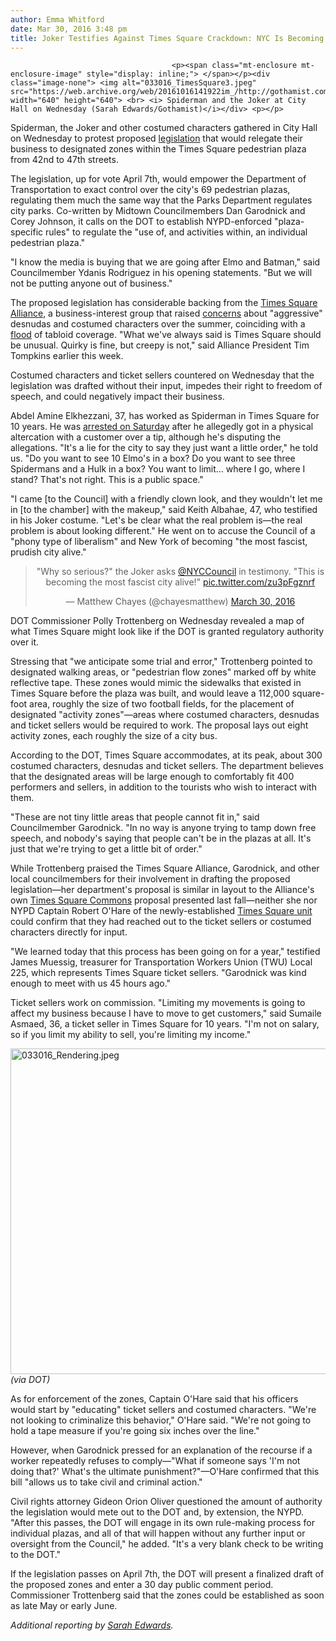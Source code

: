 ```yaml
---
author: Emma Whitford
date: Mar 30, 2016 3:48 pm
title: Joker Testifies Against Times Square Crackdown: NYC Is Becoming "The Most Fascist, Prudish City Alive"
---
```


	
										<p><span class="mt-enclosure mt-enclosure-image" style="display: inline;"> </span></p><div class="image-none"> <img alt="033016_TimesSquare3.jpeg" src="https://web.archive.org/web/20161016141922im_/http://gothamist.com/attachments/nyc_ewhitford/033016_TimesSquare3.jpeg" width="640" height="640"> <br> <i> Spiderman and the Joker at City Hall on Wednesday (Sarah Edwards/Gothamist)</i></div> <p></p>

<p>Spiderman, the Joker and other costumed characters gathered in City Hall on Wednesday to protest proposed <a href="https://web.archive.org/web/20161016141922/http://legistar.council.nyc.gov/LegislationDetail.aspx?ID=2597317&amp;GUID=56AB0593-7AB9-4595-BED3-FB292E6E1FC6&amp;Options=ID|Text|&amp;Search=1109">legislation</a> that would relegate their business to designated zones within the Times Square pedestrian plaza from 42nd to 47th streets. </p>

<p>The legislation, up for vote April 7th, would empower the Department of Transportation to exact control over the city&apos;s 69 pedestrian plazas, regulating them much the same way that the Parks Department regulates city parks. Co-written by Midtown Councilmembers Dan Garodnick and Corey Johnson, it calls on the DOT to establish NYPD-enforced &quot;plaza-specific rules&quot; to regulate the &quot;use of, and activities within, an individual pedestrian plaza.&quot; </p>

<p>&quot;I know the media is buying that we are going after Elmo and Batman,&quot; said Councilmember Ydanis Rodriguez in his opening statements. &quot;But we will not be putting anyone out of business.&quot; </p>

<p>The proposed legislation has considerable backing from the <a href="https://web.archive.org/web/20161016141922/http://www.timessquarenyc.org/index.aspx">Times Square Alliance</a>, a business-interest group that raised <a href="https://web.archive.org/web/20161016141922/http://gothamist.com/2016/03/29/first_they_came_for_the_creepies.php">concerns</a> about &quot;aggressive&quot; desnudas and costumed characters over the summer, coinciding with a <a href="https://web.archive.org/web/20161016141922/http://gothamist.com/tags/desnudas">flood</a> of tabloid coverage. &quot;What we&apos;ve always said is Times Square should be unusual. Quirky is fine, but creepy is not,&quot; said Alliance President Tim Tompkins earlier this week. </p>

<p>Costumed characters and ticket sellers countered on Wednesday that the legislation was drafted without their input, impedes their right to freedom of speech, and could negatively impact their business. </p>

<p>Abdel Amine Elkhezzani, 37, has worked as Spiderman in Times Square for 10 years. He was <a href="https://web.archive.org/web/20161016141922/http://gothamist.com/2016/03/27/times_square_spider-man_arrested_fo.php">arrested on Saturday</a> after he allegedly got in a physical altercation with a customer over a tip, although he&apos;s disputing the allegations. &quot;It&apos;s a lie for the city to say they just want a little order,&quot; he told us. &quot;Do you want to see 10 Elmo&apos;s in a box? Do you want to see three Spidermans and a Hulk in a box? You want to limit... where I go, where I stand? That&apos;s not right. This is a public space.&quot; </p>

<p>&quot;I came [to the Council] with a friendly clown look, and they wouldn&apos;t let me in [to the chamber] with the makeup,&quot; said Keith Albahae, 47, who testified in his Joker costume. &quot;Let&apos;s be clear what the real problem is&#x2014;the real problem is about looking different.&quot; He went on to accuse the Council of a &quot;phony type of liberalism&quot; and New York of becoming &quot;the most fascist, prudish city alive.&quot; </p>

<center><blockquote class="twitter-tweet" data-lang="en"><p lang="en" dir="ltr">&quot;Why so serious?&quot; the Joker asks <a href="https://web.archive.org/web/20161016141922/https://twitter.com/NYCCouncil">@NYCCouncil</a> in testimony. &quot;This is becoming the most fascist city alive!&quot; <a href="https://web.archive.org/web/20161016141922/https://t.co/zu3pFgznrf">pic.twitter.com/zu3pFgznrf</a></p>&#x2014; Matthew Chayes (@chayesmatthew) <a href="https://web.archive.org/web/20161016141922/https://twitter.com/chayesmatthew/status/715238429282418688">March 30, 2016</a></blockquote>
<script async src="//web.archive.org/web/20161016141922js_/http://platform.twitter.com/widgets.js" charset="utf-8"></script></center>

<p>DOT Commissioner Polly Trottenberg on Wednesday revealed a map of what Times Square might look like if the DOT is granted regulatory authority over it. </p>

<p>Stressing that &quot;we anticipate some trial and error,&quot; Trottenberg pointed to designated walking areas, or &quot;pedestrian flow zones&quot; marked off by white reflective tape. These zones would mimic the sidewalks that existed in Times Square before the plaza was built, and would leave a 112,000 square-foot area, roughly the size of two football fields, for the placement of designated &quot;activity zones&quot;&#x2014;areas where costumed characters, desnudas and ticket sellers would be required to work. The proposal lays out eight activity zones, each roughly the size of a city bus. </p>

<p>According to the DOT, Times Square accommodates, at its peak, about 300 costumed characters, desnudas and ticket sellers. The department believes that the designated areas will be large enough to comfortably fit 400 performers and sellers, in addition to the tourists who wish to interact with them. </p>

<p>&quot;These are not tiny little areas that people cannot fit in,&quot; said Councilmember Garodnick. &quot;In no way is anyone trying to tamp down free speech, and nobody&apos;s saying that people can&apos;t be in the plazas at all. It&apos;s just that we&apos;re trying to get a little bit of order.&quot; </p>

<p>While Trottenberg praised the Times Square Alliance, Garodnick, and other local councilmembers for their involvement in drafting the proposed legislation&#x2014;her department&apos;s proposal is similar in layout to the Alliance&apos;s own <a href="https://web.archive.org/web/20161016141922/http://gothamist.com/2015/09/17/times_square_freedom_cages.php">Times Square Commons</a> proposal presented last fall&#x2014;neither she nor NYPD Captain Robert O&apos;Hare of the newly-established <a href="https://web.archive.org/web/20161016141922/http://gothamist.com/2015/08/26/law_order_desnudas.php">Times Square unit</a> could confirm that they had reached out to the ticket sellers or costumed characters directly for input. </p>

<p>&quot;We learned today that this process has been going on for a year,&quot; testified James Muessig, treasurer for Transportation Workers Union (TWU) Local 225, which represents Times Square ticket sellers. &quot;Garodnick was kind enough to meet with us 45 hours ago.&quot; </p>

<p>Ticket sellers work on commission. &quot;Limiting my movements is going to affect my business because I have to move to get customers,&quot; said Sumaile Asmaed, 36, a ticket seller in Times Square for 10 years. &quot;I&apos;m not on salary, so if you limit my ability to sell, you&apos;re limiting my income.&quot; </p>

<p><span class="mt-enclosure mt-enclosure-image" style="display: inline;"> </span></p><div class="image-none"> <img alt="033016_Rendering.jpeg" src="https://web.archive.org/web/20161016141922im_/http://gothamist.com/attachments/nyc_ewhitford/033016_Rendering.jpeg" width="640" height="521"> <br> <i> (via DOT)</i></div> <p></p>

<p>As for enforcement of the zones, Captain O&apos;Hare said that his officers would start by &quot;educating&quot; ticket sellers and costumed characters. &quot;We&apos;re not looking to criminalize this behavior,&quot; O&apos;Hare said. &quot;We&apos;re not going to hold a tape measure if you&apos;re going six inches over the line.&quot; </p>

<p>However, when Garodnick pressed for an explanation of the recourse if a worker repeatedly refuses to comply&#x2014;&quot;What if someone says &apos;I&apos;m not doing that?&apos; What&apos;s the ultimate punishment?&quot;&#x2014;O&apos;Hare confirmed that this bill &quot;allows us to take civil and criminal action.&quot;</p>

<p>Civil rights attorney Gideon Orion Oliver questioned the amount of authority the legislation would mete out to the DOT and, by extension, the NYPD. &quot;After this passes, the DOT will engage in its own rule-making process for individual plazas, and all of that will happen without any further input or oversight from the Council,&quot; he added. &quot;It&apos;s a very blank check to be writing to the DOT.&quot; </p>

<p>If the legislation passes on April 7th, the DOT will present a finalized draft of the proposed zones and enter a 30 day public comment period. Commissioner Trottenberg said that the zones could be established as soon as late May or early June. </p>

<p><em>Additional reporting by <a href="https://web.archive.org/web/20161016141922/https://twitter.com/eddy_sarah?lang=en">Sarah Edwards</a>.</em> </p>					
										
									
				